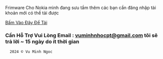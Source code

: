 Frimware Cho Nokia mình đang sưu tầm thêm các bạn cần đăng nhập tài khoản mới có thể tải được 



[Bấm Vào Đây Để Tải](https://www.mediafire.com/folder/pzuviltbxeiuu/Rom_nokia)


### Cần Hỗ Trợ Vui Lòng Email : vuminhnhocpt@gmail.com tôi sẽ trả lời ~ 15 ngày do ít thời gian 




      2024 © Vu Minh Ngoc 

